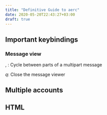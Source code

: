 ```yaml
---
title: "Definitive Guide to aerc"
date: 2020-05-20T22:43:27+03:00
draft: true
---
```


## Important keybindings

### Message view

*<C-k>*, *<C-j>*: Cycle between parts of a multipart message

*q*: Close the message viewer

## Multiple accounts

## HTML

